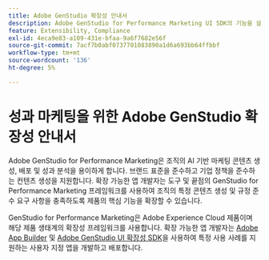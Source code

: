 ```yaml
---
title: Adobe GenStudio 확장성 안내서
description: Adobe GenStudio for Performance Marketing UI SDK의 기능을 살펴보고 확장 가능한 애플리케이션을 빌드하는 방법을 알아봅니다.
feature: Extensibility, Compliance
exl-id: 4eca9e83-a109-431e-bfaa-9a6f7682e56f
source-git-commit: 7acf7b0abf0737701083890a1d6a693bb64ffbbf
workflow-type: tm+mt
source-wordcount: '136'
ht-degree: 5%

---
```


# 성과 마케팅을 위한 Adobe GenStudio 확장성 안내서

Adobe GenStudio for Performance Marketing은 조직의 AI 기반 마케팅 콘텐츠 생성, 배포 및 성과 분석을 용이하게 합니다. 브랜드 표준을 준수하고 기업 정책을 준수하는 컨텐츠 생성을 지원합니다. 확장 가능한 앱 개발자는 도구 및 끝점의 GenStudio for Performance Marketing 프레임워크를 사용하여 조직의 특정 콘텐츠 생성 및 규정 준수 요구 사항을 충족하도록 제품의 핵심 기능을 확장할 수 있습니다.

GenStudio for Performance Marketing은 Adobe Experience Cloud 제품이며 해당 제품 생태계의 확장성 프레임워크를 사용합니다. 확장 가능한 앱 개발자는 [Adobe App Builder](https://developer.adobe.com/app-builder/) 및 [Adobe GenStudio UI 확장성 SDK](https://github.com/adobe/genstudio-uix-sdk)을 사용하여 특정 사용 사례를 지원하는 사용자 지정 앱을 개발하고 배포합니다.
